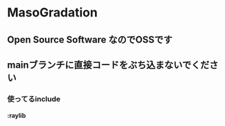 # MasoGradation

## Open Source Software なのでOSSです

## mainブランチに直接コードをぶち込まないでください

### 使ってるinclude
#### :raylib
